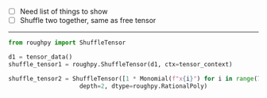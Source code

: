 - [ ] Need list of things to show
- [ ] Shuffle two together, same as free tensor

---


```python
from roughpy import ShuffleTensor

d1 = tensor_data()
shuffle_tensor1 = roughpy.ShuffleTensor(d1, ctx=tensor_context)

shuffle_tensor2 = ShuffleTensor([1 * Monomial(f"x{i}") for i in range(7)], width=2,
                    depth=2, dtype=roughpy.RationalPoly)
```